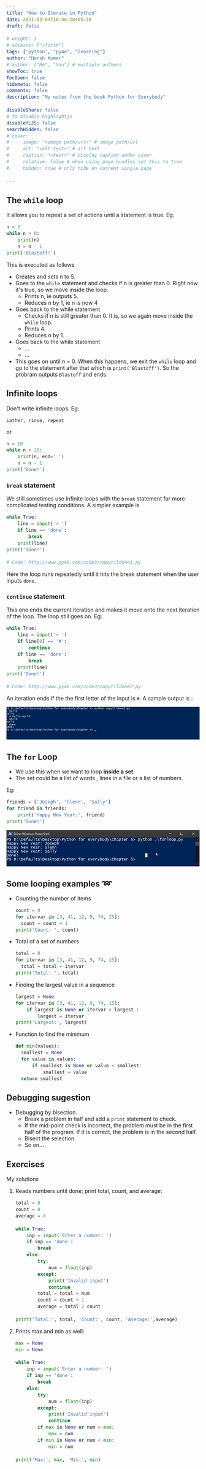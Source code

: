 ```yaml
---
title: "How to Iterate in Python"
date: 2021-03-04T10:48:28+05:30
draft: false

# weight: 1
# aliases: ["/first"]
tags: ["python", "py4e", "learning"]
author: "Harsh Kumar"
# author: ["Me", "You"] # multiple authors
showToc: true
TocOpen: false
hidemeta: false
comments: false
description: "My notes from the book Python for Everybody"

disableShare: false
# to disable highlightjs
disableHLJS: false
searchHidden: false
# cover:
#     image: "<image path/url>" # image path/url
#     alt: "<alt text>" # alt text
#     caption: "<text>" # display caption under cover
#     relative: false # when using page bundles set this to true
#     hidden: true # only hide on current single page

---
```

## The `while` loop
It allows you to repeat a set of actions until a statement is true. Eg:
```Python
n = 5
while n > 0:
    print(n)
    n = n - 1
print('Blastoff!')
```
This is executed as follows
+ Creates and sets n to 5.
+ Goes to the `while` statement and checks if n is greater than 0. Right now it's true, so we move inside the loop.
  - Prints n, ie outputs 5.
  - Reduces n by 1, ie n is now 4
+ Goes back to the while statement
  - Checks if n is still greater than 0. It is, so we again move inside the `while` loop.
  - Prints 4.
  - Reduces n by 1.
+ Goes back to the while statement
  - ...
  - ...
+ This goes on until n = 0. When this happens, we exit the `while` loop and go to the statement after that which is `print('Blastoff')`. So the probram outputs `Blastoff` and ends.

## Infinite loops

Don't write infinite loops. Eg:
```
Lather, rinse, repeat
```
or
```python
n = 10
while n < 20:
    print(n, end=' ')
    n = n - 1
print('Done!')
```
### `break` statement
We still sometimes use infinite loops with the `break` statement for more complicated testing conditions. A simpler example is
```python
while True:
    line = input('> ')
    if line == 'done':
        break
    print(line)
print('Done!')

# Code: http://www.py4e.com/code3/copytildone1.py
```
Here the loop runs repeatedly until it hits the break statement when the user inputs `done`.

### `continue` statement
This one ends the current iteration and makes it move onto the next iteration of the loop. The loop still goes on. Eg:
```python
while True:
    line = input('> ')
    if line[0] == '#':
        continue
    if line == 'done':
        break
    print(line)
print('Done!')

# Code: http://www.py4e.com/code3/copytildone2.py
```
An iteration ends if the the first letter of the input is `#`. A sample output is :

![copytildone2](/static/py4e/chapter5/coptildone.png#center)


## The `for` Loop

+ We use this when we want to loop **inside a set**.
+ The set could be a list of words , lines in a file or a list of numbers.

Eg:
```python
friends = ['Joseph', 'Glenn', 'Sally']
for friend in friends:
    print('Happy New Year:', friend)
print('Done!')
```
![for output](/static/py4e/chapter5/foroutput.png#center)


## Some looping examples :loop:

+ Counting the number of items
  ```python
  count = 0
  for itervar in [3, 41, 12, 9, 74, 15]:
    count = count + 1
  print('Count: ', count)

+ Total of a set of numbers
  ```python
  total = 0
  for itervar in [3, 41, 12, 9, 74, 15]:
    total = total + itervar
  print('Total: ', total)
  ```

+ Finding the largest value in a sequence
  ```python
  largest = None
  for itervar in [3, 41, 12, 9, 74, 15]:
      if largest is None or itervar > largest :
          largest = itervar
  print('Largest:', largest)
  ```

+ Function to find the minimum
  ```python
  def min(values):
    smallest = None
    for value in values:
        if smallest is None or value < smallest:
            smallest = value
    return smallest
  ```

## Debugging sugestion

+ Debugging by bisection.
  - Break a problem in half and add a `print` statement to check.
  - If the mid-point check is incorrect, the problem must be in the first half of the program. If it is correct, the problem is in the second half.
  - Bisect the selection.
  - So on...

## Exercises
My solutions

1. Reads numbers until done; print total, count, and average:
    ```python
    total = 0
    count = 0
    average = 0

    while True:
        inp = input('Enter a number: ')
        if inp == 'done':
            break
        else:
            try:
                num = float(inp)
            except:
                print('Invalid input')
                continue
            total = total + num
            count = count + 1
            average = total / count

    print('Total:', total, 'Count:', count, 'Average:',average)

    ```


2. Prints max and min as well:
    ```python
    max = None
    min = None

    while True:
        inp = input('Enter a number: ')
        if inp == 'done':
            break
        else:
            try:
                num = float(inp)
            except:
                print('Invalid input')
                continue
            if max is None or num > max:
                max = num
            if min is None or num < min:
                min = num

    print('Max:', max, 'Min:', min)
    ```
